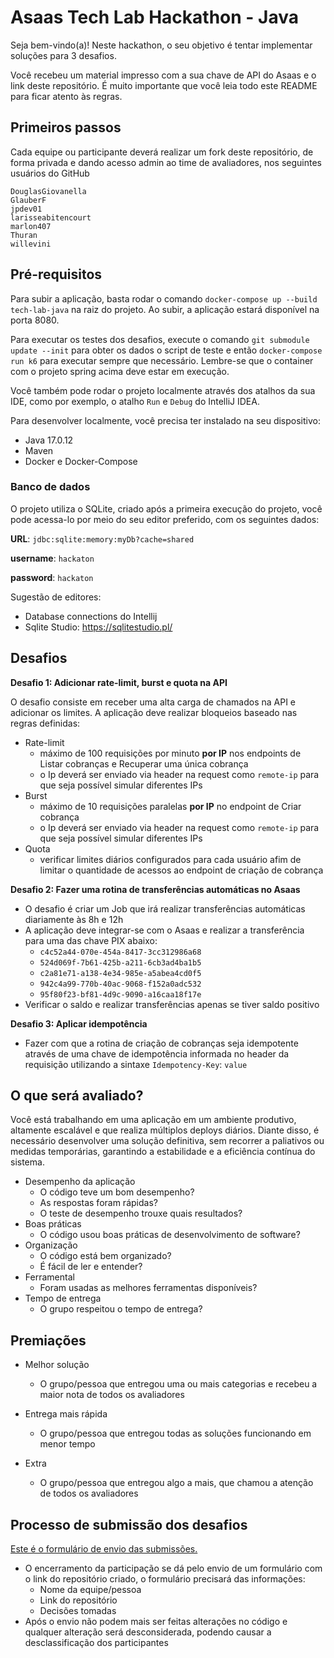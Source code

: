 # Asaas Tech Lab Hackathon - Java

Seja bem-vindo(a)! Neste hackathon, o seu objetivo é tentar implementar soluções para 3 desafios.

Você recebeu um material impresso com a sua chave de API do Asaas e o link deste repositório. É muito importante que você leia todo este README para ficar atento às regras.

## Primeiros passos

Cada equipe ou participante deverá realizar um fork deste repositório, de forma privada e dando acesso admin ao time de avaliadores, nos seguintes usuários do GitHub

```
DouglasGiovanella
GlauberF
jpdev01
larisseabitencourt
marlon407
Thuran
willevini
```

## Pré-requisitos

Para subir a aplicação, basta rodar o comando ``docker-compose up --build tech-lab-java`` na raiz do projeto. Ao subir, a aplicação estará disponível na porta 8080.

Para executar os testes dos desafios, execute o comando ``git submodule update --init`` para obter os dados o script de teste e então ``docker-compose run k6`` para executar sempre que necessário. Lembre-se que o container com o projeto spring acima deve estar em execução.

Você também pode rodar o projeto localmente através dos atalhos da sua IDE, como por exemplo, o atalho `Run` e `Debug` do IntelliJ IDEA.

Para desenvolver localmente, você precisa ter instalado na seu dispositivo:

- Java 17.0.12
- Maven
- Docker e Docker-Compose

### Banco de dados

O projeto utiliza o SQLite, criado após a primeira execução do projeto, você pode acessa-lo por meio do seu editor preferido, com os seguintes dados:

**URL**: ``jdbc:sqlite:memory:myDb?cache=shared``

**username**: ``hackaton``

**password**: ``hackaton``

Sugestão de editores:

- Database connections do Intellij
- Sqlite Studio: https://sqlitestudio.pl/

## Desafios

**Desafio 1: Adicionar rate-limit, burst e quota na API**

O desafio consiste em receber uma alta carga de chamados na API e adicionar os limites. A aplicação deve realizar bloqueios baseado nas regras definidas:

- Rate-limit
  - máximo de 100 requisições por minuto **por IP** nos endpoints de Listar cobranças e Recuperar uma única cobrança
  - o Ip deverá ser enviado via header na request como `remote-ip` para que seja possível simular diferentes IPs
- Burst
  - máximo de 10 requisições paralelas **por IP** no endpoint de Criar cobrança
  - o Ip deverá ser enviado via header na request como `remote-ip` para que seja possível simular diferentes IPs
- Quota
  - verificar limites diários configurados para cada usuário afim de limitar o quantidade de acessos ao endpoint de criação de cobrança

**Desafio 2: Fazer uma rotina de transferências automáticas no Asaas**
- O desafio é criar um Job que irá realizar transferências automáticas diariamente às 8h e 12h
- A aplicação deve integrar-se com o Asaas e realizar a transferência para uma das chave PIX abaixo:
  - `c4c52a44-070e-454a-8417-3cc312986a68`
  - `524d069f-7b61-425b-a211-6cb3ad4ba1b5`
  - `c2a81e71-a138-4e34-985e-a5abea4cd0f5`
  - `942c4a99-770b-40ac-9068-f152a0adc532`
  - `95f80f23-bf81-4d9c-9090-a16caa18f17e`
- Verificar o saldo e realizar transferências apenas se tiver saldo positivo

**Desafio 3: Aplicar idempotência**
- Fazer com que a rotina de criação de cobranças seja idempotente através de uma chave de idempotência informada no header da requisição utilizando a sintaxe `Idempotency-Key`: `value`

## O que será avaliado?

Você está trabalhando em uma aplicação em um ambiente produtivo, altamente escalável e que realiza múltiplos deploys diários. Diante disso, é necessário desenvolver uma solução definitiva, sem recorrer a paliativos ou medidas temporárias, garantindo a estabilidade e a eficiência contínua do sistema.

- Desempenho da aplicação
  - O código teve um bom desempenho?
  - As respostas foram rápidas?
  - O teste de desempenho trouxe quais resultados?
- Boas práticas
  - O código usou boas práticas de desenvolvimento de software?
- Organização
  - O código está bem organizado?
  - É fácil de ler e entender?
- Ferramental
  - Foram usadas as melhores ferramentas disponíveis?
- Tempo de entrega
  - O grupo respeitou o tempo de entrega?
 
## Premiações

- Melhor solução
  - O grupo/pessoa que entregou uma ou mais categorias e recebeu a maior nota de todos os avaliadores
  
- Entrega mais rápida
  - O grupo/pessoa que entregou todas as soluções funcionando em menor tempo
  
- Extra
  - O grupo/pessoa que entregou algo a mais, que chamou a atenção de todos os avaliadores

## Processo de submissão dos desafios

[Este é o formulário de envio das submissões.](https://docs.google.com/forms/d/e/1FAIpQLSfefkzby7VuA910I0KtIHiGGjVrj1ePDGkYwJZlitTuKnVOuQ/viewform?usp=sf_link)

- O encerramento da participação se dá pelo envio de um formulário com o link do repositório criado, o formulário precisará das informações:
  - Nome da equipe/pessoa
  - Link do repositório
  - Decisões tomadas
- Após o envio não podem mais ser feitas alterações no código e qualquer alteração será desconsiderada, podendo causar a desclassificação dos participantes

